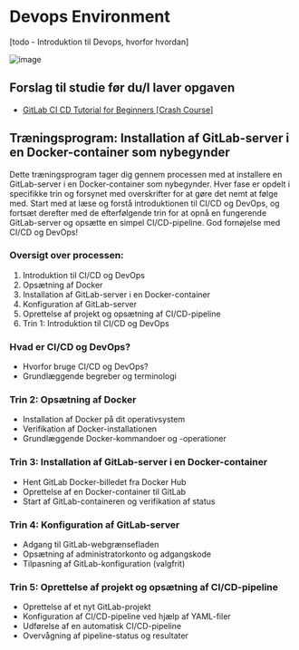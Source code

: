 # Devops Environment

[todo - Introduktion til Devops, hvorfor hvordan]

![image](https://github.com/AARHUS-TECH/KubernetesServer/assets/44589560/d4b1d6c0-a1eb-49bb-9c6e-19feb58a8907)

## Forslag til studie før du/I laver opgaven

* [GitLab CI CD Tutorial for Beginners [Crash Course]](https://www.youtube.com/watch?v=qP8kir2GUgo)


## Træningsprogram: Installation af GitLab-server i en Docker-container som nybegynder

Dette træningsprogram tager dig gennem processen med at installere en GitLab-server i en Docker-container som nybegynder. Hver fase er opdelt i specifikke trin og forsynet med overskrifter for at gøre det nemt at følge med. Start med at læse og forstå introduktionen til CI/CD og DevOps, og fortsæt derefter med de efterfølgende trin for at opnå en fungerende GitLab-server og opsætte en simpel CI/CD-pipeline. God fornøjelse med CI/CD og DevOps!

### Oversigt over processen:

1. Introduktion til CI/CD og DevOps
2. Opsætning af Docker
3. Installation af GitLab-server i en Docker-container
4. Konfiguration af GitLab-server
5. Oprettelse af projekt og opsætning af CI/CD-pipeline
6. Trin 1: Introduktion til CI/CD og DevOps

### Hvad er CI/CD og DevOps?
* Hvorfor bruge CI/CD og DevOps?
* Grundlæggende begreber og terminologi

### Trin 2: Opsætning af Docker

* Installation af Docker på dit operativsystem
* Verifikation af Docker-installationen
* Grundlæggende Docker-kommandoer og -operationer

### Trin 3: Installation af GitLab-server i en Docker-container

* Hent GitLab Docker-billedet fra Docker Hub
* Oprettelse af en Docker-container til GitLab
* Start af GitLab-containeren og verifikation af status

### Trin 4: Konfiguration af GitLab-server

* Adgang til GitLab-webgrænsefladen
* Opsætning af administratorkonto og adgangskode
* Tilpasning af GitLab-konfiguration (valgfrit)

### Trin 5: Oprettelse af projekt og opsætning af CI/CD-pipeline

* Oprettelse af et nyt GitLab-projekt
* Konfiguration af CI/CD-pipeline ved hjælp af YAML-filer
* Udførelse af en automatisk CI/CD-pipeline
* Overvågning af pipeline-status og resultater

